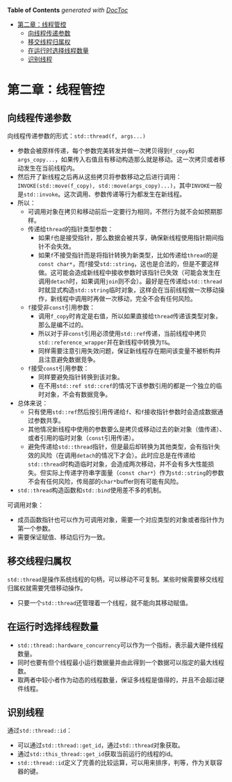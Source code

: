 <!-- START doctoc generated TOC please keep comment here to allow auto update -->
<!-- DON'T EDIT THIS SECTION, INSTEAD RE-RUN doctoc TO UPDATE -->
**Table of Contents**  *generated with [DocToc](https://github.com/thlorenz/doctoc)*

- [第二章：线程管控](#%E7%AC%AC%E4%BA%8C%E7%AB%A0%E7%BA%BF%E7%A8%8B%E7%AE%A1%E6%8E%A7)
  - [向线程传递参数](#%E5%90%91%E7%BA%BF%E7%A8%8B%E4%BC%A0%E9%80%92%E5%8F%82%E6%95%B0)
  - [移交线程归属权](#%E7%A7%BB%E4%BA%A4%E7%BA%BF%E7%A8%8B%E5%BD%92%E5%B1%9E%E6%9D%83)
  - [在运行时选择线程数量](#%E5%9C%A8%E8%BF%90%E8%A1%8C%E6%97%B6%E9%80%89%E6%8B%A9%E7%BA%BF%E7%A8%8B%E6%95%B0%E9%87%8F)
  - [识别线程](#%E8%AF%86%E5%88%AB%E7%BA%BF%E7%A8%8B)

<!-- END doctoc generated TOC please keep comment here to allow auto update -->

# 第二章：线程管控

## 向线程传递参数

向线程传递参数的形式：`std::thread(f, args...)`
- 参数会被原样传递，每个参数完美转发并做一次拷贝得到`f_copy`和`args_copy...`，如果传入右值且有移动构造那么就是移动。这一次拷贝或者移动发生在当前线程内。
- 然后开了新线程之后再从这些拷贝将参数移动之后进行调用：`INVOKE(std::move(f_copy), std::move(args_copy)...)`，其中`INVOKE`一般是`std::invoke`。这次调用、参数传递等行为都发生在新线程。
- 所以：
    - 可调用对象在拷贝和移动前后一定要行为相同，不然行为就不会如预期那样。
    - 传递给`thread`的指针类型参数：
        - 如果`f`也是接受指针，那么数据会被共享，确保新线程使用指针期间指针不会失效。
        - 如果`f`不接受指针而是将指针转换为新类型，比如传递给`thread`的是`const char*`，而`f`接受`std::string`，这也是合法的，但是不要这样做。这可能会造成新线程中接收参数时该指针已失效（可能会发生在调用`detach`时，如果调用`join`则不会）。最好是在传递给`std::thread`时就显式构造`std::string`临时对象，这样会在当前线程做一次移动操作，新线程中调用时再做一次移动，完全不会有任何风险。
    - `f`接受非`const`引用参数：
        - 调用`f_copy`时肯定是右值，所以如果直接给`thread`传递该类型对象，那么是编不过的。
        - 所以对于非`const`引用必须使用`std::ref`传递，当前线程中拷贝`std::reference_wrapper`并在新线程中转换为`T&`。
        - 同样需要注意引用失效问题，保证新线程存在期间该变量不被析构并且注意避免数据竞争。
    - `f`接受`const`引用参数：
        - 同样要避免指针转换到该对象。
        - 在不用`std::ref std::cref`的情况下该参数引用的都是一个独立的临时对象，不会有数据竞争。
- 总体来说：
    - 只有使用`std::ref`然后按引用传递给`f`、和`f`接收指针参数时会造成数据通过参数共享。
    - 其他情况新线程中使用的参数要么是拷贝或移动过去的新对象（值传递）、或者引用的临时对象（`const`引用传递）。
    - 避免传递给`std::thread`指针，但是最后却转换为其他类型，会有指针失效的风险（在调用`detach`的情况下才会）。此时应总是在传递给`std::thread`时构造临时对象，会造成两次移动，并不会有多大性能损失。但实际上传递字符串字面量（`const char*`）作为`std::string`的参数不会有任何风险，传局部的`char*`buffer则有可能有风险。
- `std::thread`构造函数和`std::bind`使用差不多的机制。

可调用对象：
- 成员函数指针也可以作为可调用对象，需要一个对应类型的对象或者指针作为第一个参数。
- 需要保证赋值、移动后行为一致。

## 移交线程归属权

`std::thread`是操作系统线程的句柄，可以移动不可复制。某些时候需要移交线程归属权就需要凭借移动操作。
- 只要一个`std::thread`还管理着一个线程，就不能向其移动赋值。

## 在运行时选择线程数量

- `std::thread::hardware_concurrency`可以作为一个指标，表示最大硬件线程数量。
- 同时也要有但个线程最小运行数据量并由此得到一个数据可以指定的最大线程数。
- 取两者中较小者作为动态的线程数量，保证多线程是值得的，并且不会超过硬件线程。

## 识别线程

通过`std::thread::id`：
- 可以通过`std::thread::get_id`，通过`std::thread`对象获取。
- 通过`std::this_thread::get_id`获取当前运行的线程的id。
- `std::thread::id`定义了完善的比较运算，可以用来排序，判等，作为关联容器的键。